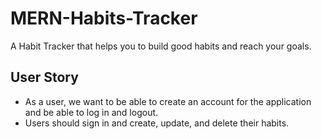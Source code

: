 # MERN-Habits-Tracker

A Habit Tracker that helps you to build good habits and reach your goals.

## User Story

- As a user, we want to be able to create an account for the application and be able to log in and logout.
- Users should sign in and create, update, and delete their habits.
